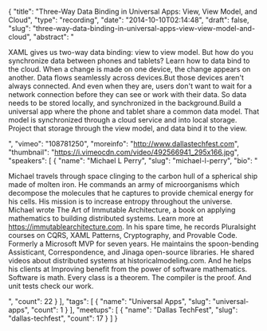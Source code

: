 {
  "title": "Three-Way Data Binding in Universal Apps: View, View Model, and Cloud",
  "type": "recording",
  "date": "2014-10-10T02:14:48",
  "draft": false,
  "slug": "three-way-data-binding-in-universal-apps-view-view-model-and-cloud",
  "abstract": "<p>XAML gives us two-way data binding: view to view model. But how do you synchronize data between phones and tablets? Learn how to data bind to the cloud. When a change is made on one device, the change appears on another. Data flows seamlessly across devices.But those devices aren't always connected. And even when they are, users don't want to wait for a network connection before they can see or work with their data. So data needs to be stored locally, and synchronized in the background.Build a universal app where the phone and tablet share a common data model. That model is synchronized through a cloud service and into local storage. Project that storage through the view model, and data bind it to the view.</p>",
  "vimeo": "108781250",
  "moreinfo": "http://www.dallastechfest.com",
  "thumbnail": "https://i.vimeocdn.com/video/492566941_295x166.jpg",
  "speakers": [
    {
      "name": "Michael L Perry",
      "slug": "michael-l-perry",
      "bio": "<p>Michael travels through space clinging to the carbon hull of a spherical ship made of molten iron. He commands an army of microorganisms which decompose the molecules that he captures to provide chemical energy for his cells. His mission is to increase entropy throughout the universe. Michael wrote The Art of Immutable Architecture, a book on applying mathematics to building distributed systems. Learn more at https://immutablearchitecture.com. In his spare time, he records Pluralsight courses on CQRS, XAML Patterns, Cryptography, and Provable Code. Formerly a Microsoft MVP for seven years. He maintains the spoon-bending Assisticant, Correspondence, and Jinaga open-source libraries. He shared videos about distributed systems at historicalmodeling.com. And he helps his clients at Improving benefit from the power of software mathematics. Software is math. Every class is a theorem. The compiler is the proof. And unit tests check our work.</p>",
      "count": 22
    }
  ],
  "tags": [
    {
      "name": "Universal Apps",
      "slug": "universal-apps",
      "count": 1
    }
  ],
  "meetups": [
    {
      "name": "Dallas TechFest",
      "slug": "dallas-techfest",
      "count": 17
    }
  ]
}